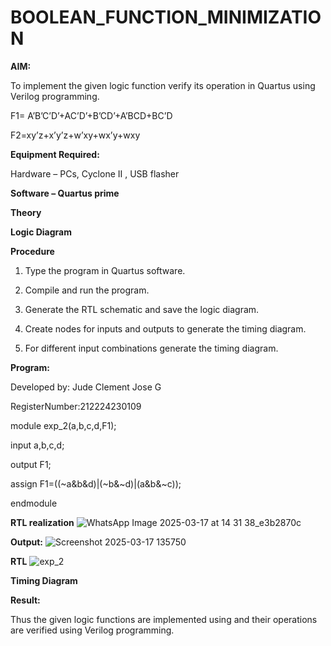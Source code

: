# BOOLEAN_FUNCTION_MINIMIZATION

**AIM:**

To implement the given logic function verify its operation in Quartus using Verilog programming.

F1= A’B’C’D’+AC’D’+B’CD’+A’BCD+BC’D 

F2=xy’z+x’y’z+w’xy+wx’y+wxy

**Equipment Required:**

Hardware – PCs, Cyclone II , USB flasher

**Software – Quartus prime**

**Theory**

**Logic Diagram**

**Procedure**

1.	Type the program in Quartus software.

2.	Compile and run the program.

3.	Generate the RTL schematic and save the logic diagram.

4.	Create nodes for inputs and outputs to generate the timing diagram.

5.	For different input combinations generate the timing diagram.


**Program:**

  Developed by: Jude Clement Jose G
  
  RegisterNumber:212224230109
  
  module exp_2(a,b,c,d,F1);
  
  input a,b,c,d;
  
  output F1;
  
  assign F1=((~a&b&d)|(~b&~d)|(a&b&~c));
  
  endmodule 

**RTL realization**
![WhatsApp Image 2025-03-17 at 14 31 38_e3b2870c](https://github.com/user-attachments/assets/737436c3-6ca0-49f4-a06f-09a8cad5ea2a)

**Output:**
![Screenshot 2025-03-17 135750](https://github.com/user-attachments/assets/fbc94b03-6b27-4352-932b-866894cdb027)

**RTL**
![exp_2](https://github.com/user-attachments/assets/db543de6-7b99-45d0-8c72-824b1c670015)

**Timing Diagram**

**Result:**

Thus the given logic functions are implemented using and their operations are verified using Verilog programming.

